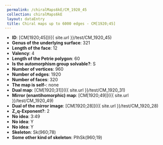```yaml
--- 
 permalink: /chiralMaps6kE/CM_1920_45 
 collection: chiralMaps6kE
 layout: dataEntry
 title: Chiral maps up to 6000 edges - CM[1920;45]
---
```


- **ID**: [CM[1920;45]]({{ site.url }}/test/CM_1920_45)
- **Genus of the underlying surface**: 321
- **Length of the face**: 12
- **Valency**: 4
- **Length of the Petrie polygon**: 60
- **Is the automorphism group solvable?**: S
- **Number of vertices**: 960
- **Number of edges**: 1920
- **Number of faces**: 320
- **The map is self-**: none
- **Dual map**: [CM[1920;31]]({{ site.url }}/test/CM_1920_31)
- **Mirror (enantihomorphic) map**: [CM[1920;49]]({{ site.url }}/test/CM_1920_49)
- **Dual of the mirror image**: [CM[1920;28]]({{ site.url }}/test/CM_1920_28)
- **Z_q-Exponent?**: 2
- **No idea**:  3:49
- **No idea**: Y
- **No idea**: Y
- **Skeleton**: Sk(960;78)
- **Some other kind of skeleton**: PlhSk(960;19)
